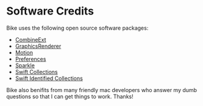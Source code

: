 # Software Credits

Bike uses the following open source software packages:

* [CombineExt](https://github.com/CombineCommunity/CombineExt)
* [GraphicsRenderer](https://github.com/shaps80/GraphicsRenderer)
* [Motion](https://github.com/b3ll/Motion)
* [Preferences](https://github.com/sindresorhus/Preferences)
* [Sparkle](https://sparkle-project.org)
* [Swift Collections](https://github.com/apple/swift-collections)
* [Swift Identified Collections](https://github.com/pointfreeco/swift-identified-collections)

Bike also benifits from many friendly mac developers who answer my dumb questions so that I can get things to work. Thanks!
